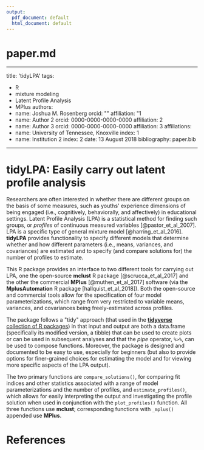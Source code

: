 ```yaml
---
output:
  pdf_document: default
  html_document: default
---
```

# paper.md

---
title: 'tidyLPA'
tags:
  - R
  - mixture modeling
  - Latent Profile Analysis
  - MPlus
authors:
  - name: Joshua M. Rosenberg
    orcid: ""
    affiliation: "1
  - name: Author 2
    orcid: 0000-0000-0000-0000
    affiliation: 2
  - name: Author 3
    orcid: 0000-0000-0000-0000
    affiliation: 3
affiliations:
 - name: University of Tennessee, Knoxville
   index: 1
 - name: Institution 2
   index: 2
date: 13 August 2018
bibliography: paper.bib
---

# tidyLPA: Easily carry out latent profile analysis

Researchers are often interested in whether there are different groups on the basis of some measures, such as youths' experience dimensions of being engaged (i.e., cognitively, behaviorally, and affectively) in educational settings. Latent Profile Analysis (LPA) is a statistical method for finding such groups, or *profiles* of continuous measured variables [@pastor_et_al_2007]. LPA is a specific type of general mixture model [@harring_et_al_2016]. **tidyLPA** provides functionality to specify different models that determine whether and how different parameters (i.e., means, variances, and covariances) are estimated and to specify (and compare solutions for) the number of profiles to estimate. 

This R package provides an interface to two different tools for carrying out LPA, one the open-source **mclust** R package [@scrucca_et_al_2017] and the other the commercial **MPlus** [@muthen_et_al_2017] software (via the **MplusAutomation** R package [hallquist_et_al_2018]). Both the open-source and commercial tools allow for the specification of four model parameterizations, which range from very restricted to variable means, variances, and covariances being freely-estimated across profiles. 

The package follows a "tidy" approach (that used in the [**tidyverse** collection of R packages](https://www.tidyverse.org/)) in that input and output are both a data.frame (specifically its modified version, a tibble) that can be used to create plots or can be used in subsequent analyses and that the *pipe* operator, `%>%`, can be used to compose functions. Moreover, the package is designed and documented to be easy to use, especially for beginners (but also to provide options for finer-grained choices for estimating the model and for viewing more specific aspects of the LPA output).

The two primary functions are `compare_solutions()`, for comparing fit indices and other statistics associated with a range of model parameterizations and the number of profiles, and `estimate_profiles()`, which allows for easily interpreting the output and investigating the profile solution when used in conjunction with the `plot_profiles()` function. All three functions use **mclust**; corresponding functions with `_mplus()` appended use **MPlus**.

# References
